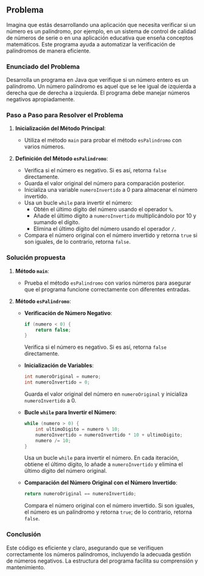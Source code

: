 ## Problema
Imagina que estás desarrollando una aplicación que necesita verificar si un número es un palíndromo, por ejemplo, en un sistema de control de calidad de números de serie o en una aplicación educativa que enseña conceptos matemáticos. Este programa ayuda a automatizar la verificación de palíndromos de manera eficiente.

### Enunciado del Problema
Desarrolla un programa en Java que verifique si un número entero es un palíndromo. Un número palíndromo es aquel que se lee igual de izquierda a derecha que de derecha a izquierda. El programa debe manejar números negativos apropiadamente.

### Paso a Paso para Resolver el Problema

1. **Inicialización del Método Principal**:
   - Utiliza el método `main` para probar el método `esPalindromo` con varios números.

2. **Definición del Método `esPalindromo`**:
   - Verifica si el número es negativo. Si es así, retorna `false` directamente.
   - Guarda el valor original del número para comparación posterior.
   - Inicializa una variable `numeroInvertido` a 0 para almacenar el número invertido.
   - Usa un bucle `while` para invertir el número:
      - Obtén el último dígito del número usando el operador `%`.
      - Añade el último dígito a `numeroInvertido` multiplicándolo por 10 y sumando el dígito.
      - Elimina el último dígito del número usando el operador `/`.
   - Compara el número original con el número invertido y retorna `true` si son iguales, de lo contrario, retorna `false`.

### Solución propuesta

1. **Método `main`**:
   - Prueba el método `esPalindromo` con varios números para asegurar que el programa funcione correctamente con diferentes entradas.

2. **Método `esPalindromo`**:
   - **Verificación de Número Negativo**:
     ```java
     if (numero < 0) {
         return false;
     }
     ```
     Verifica si el número es negativo. Si es así, retorna `false` directamente.

   - **Inicialización de Variables**:
     ```java
     int numeroOriginal = numero;
     int numeroInvertido = 0;
     ```
     Guarda el valor original del número en `numeroOriginal` y inicializa `numeroInvertido` a 0.

   - **Bucle `while` para Invertir el Número**:
     ```java
     while (numero > 0) {
         int ultimoDigito = numero % 10;
         numeroInvertido = numeroInvertido * 10 + ultimoDigito;
         numero /= 10;
     }
     ```
     Usa un bucle `while` para invertir el número. En cada iteración, obtiene el último dígito, lo añade a `numeroInvertido` y elimina el último dígito del número original.

   - **Comparación del Número Original con el Número Invertido**:
     ```java
     return numeroOriginal == numeroInvertido;
     ```
     Compara el número original con el número invertido. Si son iguales, el número es un palíndromo y retorna `true`; de lo contrario, retorna `false`.

### Conclusión

Este código es eficiente y claro, asegurando que se verifiquen correctamente los números palíndromos, incluyendo la adecuada gestión de números negativos. La estructura del programa facilita su comprensión y mantenimiento.